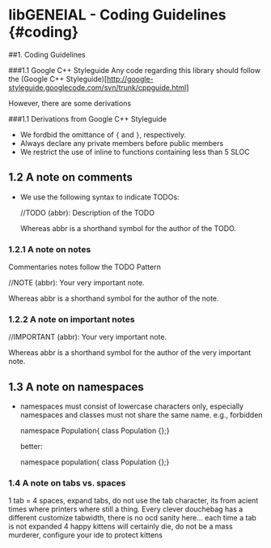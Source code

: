<!---
This file uses markdown syntax, adhere when fiddling!
http://en.wikipedia.org/wiki/Markdown
-->

libGENEIAL - Coding Guidelines {#coding}
==============================


##1. Coding Guidelines

###1.1 Google C++ Styleguide
Any code regarding this library should follow the (Google C++ Styleguide)[http://google-styleguide.googlecode.com/svn/trunk/cppguide.html]

However, there are some derivations

###1.1 Derivations from Google C++ Styleguide

 * We fordbid the omittance of `{` and `}`, respectively. 
 * Always declare any private members before public members
 * We restrict the use of inline to functions containing less than 5 SLOC


## 1.2 A note on comments
 * We use the following syntax to indicate TODOs: 

    //TODO (abbr): Description of the TODO

   Whereas abbr is a shorthand symbol for the author of the TODO.

### 1.2.1 A note on notes
 Commentaries notes follow the TODO Pattern
    
   //NOTE (abbr): Your very important note.

   Whereas abbr is a shorthand symbol for the author of the note.
   
### 1.2.2 A note on important notes

   //IMPORTANT (abbr): Your very important note.

   Whereas abbr is a shorthand symbol for the author of the very important note.

## 1.3 A note on namespaces

 * namespaces must consist of lowercase characters only, especially namespaces and classes must not share the same name.
   e.g., forbidden

    namespace Population{ class Population {};}

    better:

    namespace population{ class Population {};}

### 1.4 A note on tabs vs. spaces
1 tab = 4 spaces, expand tabs, do not use the tab character, its from acient times where printers where still a thing. Every clever douchebag has a different customize tabwidth, there is no ocd sanity here...
each time a tab is not expanded 4 happy kittens will certainly die, do not be a mass murderer, configure your ide to protect kittens
